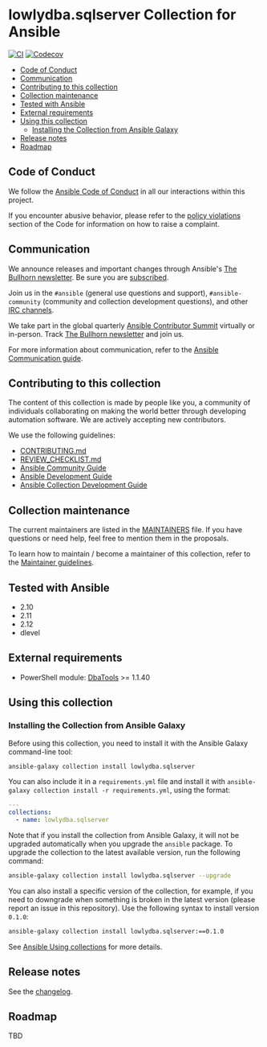 # lowlydba.sqlserver Collection for Ansible

[![CI](https://github.com/lowlydba/lowlydba.sqlserver/workflows/CI/badge.svg?event=push)](https://github.com/lowlydba/lowlydba.sqlserver/actions) [![Codecov](https://img.shields.io/codecov/c/github/lowlydba/lowlydba.sqlserver)](https://codecov.io/gh/lowlydba/lowlydba.sqlserver)

- [Code of Conduct](#code-of-conduct)
- [Communication](#communication)
- [Contributing to this collection](#contributing-to-this-collection)
- [Collection maintenance](#collection-maintenance)
- [Tested with Ansible](#tested-with-ansible)
- [External requirements](#external-requirements)
- [Using this collection](#using-this-collection)
  - [Installing the Collection from Ansible Galaxy](#installing-the-collection-from-ansible-galaxy)
- [Release notes](#release-notes)
- [Roadmap](#roadmap)

## Code of Conduct

We follow the [Ansible Code of Conduct](https://docs.ansible.com/ansible/devel/community/code_of_conduct.html) in all our interactions within this project.

If you encounter abusive behavior, please refer to the [policy violations](https://docs.ansible.com/ansible/devel/community/code_of_conduct.html#policy-violations) section of the Code for information on how to raise a complaint.

## Communication

We announce releases and important changes through Ansible's [The Bullhorn newsletter](https://github.com/ansible/community/wiki/News#the-bullhorn). Be sure you are [subscribed](https://eepurl.com/gZmiEP).

Join us in the `#ansible` (general use questions and support), `#ansible-community` (community and collection development questions), and other [IRC channels](https://docs.ansible.com/ansible/devel/community/communication.html#irc-channels).

We take part in the global quarterly [Ansible Contributor Summit](https://github.com/ansible/community/wiki/Contributor-Summit) virtually or in-person. Track [The Bullhorn newsletter](https://eepurl.com/gZmiEP) and join us.

For more information about communication, refer to the [Ansible Communication guide](https://docs.ansible.com/ansible/devel/community/communication.html).

## Contributing to this collection

The content of this collection is made by people like you, a community of individuals collaborating on making the world better through developing automation software. We are actively accepting new contributors.

We use the following guidelines:

* [CONTRIBUTING.md](CONTRIBUTING.md)
* [REVIEW_CHECKLIST.md](REVIEW_CHECKLIST.md)
* [Ansible Community Guide](https://docs.ansible.com/ansible/latest/community/index.html)
* [Ansible Development Guide](https://docs.ansible.com/ansible/devel/dev_guide/index.html)
* [Ansible Collection Development Guide](https://docs.ansible.com/ansible/devel/dev_guide/developing_collections.html#contributing-to-collections)

## Collection maintenance

The current maintainers are listed in the [MAINTAINERS](MAINTAINERS) file. If you have questions or need help, feel free to mention them in the proposals.

To learn how to maintain / become a maintainer of this collection, refer to the [Maintainer guidelines](MAINTAINING.md).

## Tested with Ansible

* 2.10
* 2.11
* 2.12
* dlevel

## External requirements

* PowerShell module: [DbaTools][dbatools] >= 1.1.40

## Using this collection

### Installing the Collection from Ansible Galaxy

Before using this collection, you need to install it with the Ansible Galaxy command-line tool:

```bash
ansible-galaxy collection install lowlydba.sqlserver
```

You can also include it in a `requirements.yml` file and install it with `ansible-galaxy collection install -r requirements.yml`, using the format:

```yaml
---
collections:
  - name: lowlydba.sqlserver
```

Note that if you install the collection from Ansible Galaxy, it will not be upgraded automatically when you upgrade the `ansible` package. To upgrade the collection to the latest available version, run the following command:

```bash
ansible-galaxy collection install lowlydba.sqlserver --upgrade
```

You can also install a specific version of the collection, for example, if you need to downgrade when something is broken in the latest version (please report an issue in this repository). Use the following syntax to install version `0.1.0`:

```bash
ansible-galaxy collection install lowlydba.sqlserver:==0.1.0
```

See [Ansible Using collections](https://docs.ansible.com/ansible/devel/user_guide/collections_using.html) for more details.

## Release notes

See the [changelog](https://github.com/lowlydba/lowlydba.sqlserver/tree/main/CHANGELOG.rst).

## Roadmap

TBD

<!-- Link shortcuts -->
[dbatools]: https://dbatools.io
